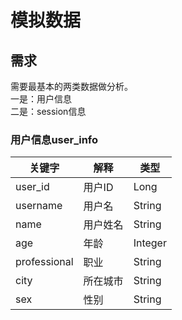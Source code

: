 # 模拟数据

## 需求
需要最基本的两类数据做分析。  
一是：用户信息  
二是：session信息

### 用户信息user_info
| 关键字 | 解释 | 类型 |  
| --------- | --- | --- |
| user_id | 用户ID | Long |
| username | 用户名 | String |
| name | 用户姓名 | String |
| age | 年龄 | Integer |
| professional | 职业 | String |
| city | 所在城市 | String |
| sex | 性别 | String |


